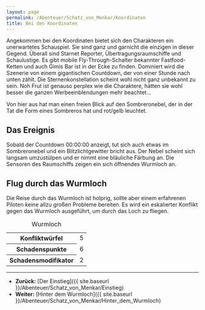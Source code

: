 ```yaml
---
layout: page
permalink: /Abenteuer/Schatz_von_Menkar/Koordinaten
title: Bei den Koordinaten
---
```




Angekommen bei den Koordinaten bietet sich den Charakteren ein unerwartetes Schauspiel. Sie sind ganz und garnicht die einzigen in dieser Gegend. Überall sind Starnet Reporter, Übertragungsraumschiffe und Schaulustige. Es gibt mobile Fly-Through-Schalter bekannter Fastfood-Ketten und auch Gimis Bar ist in der Ecke zu finden. Dominiert wird die Szenerie von einem gigantischen Countdown, der von einer Stunde nach unten zählt. Die Sternenkonstellation scheint wohl nicht ganz unbekannt zu sein. Noh Frut ist genauso perplex wie die Charaktere, hätten sie wohl besser die ganzen Werbeeinblendungen mehr beachtet…

Von hier aus hat man einen freien Blick auf den Sombreronebel, der in der Tat die Form eines Sombreros hat und rot/gelb leuchtet.

## Das Ereignis

Sobald der Countdown 00:00:00 anzeigt, tut sich auch etwas im Sombreronebel und ein Blitzlichtgewitter bricht aus. Der Nebel scheint sich langsam umzustülpen und er nimmt eine bläuliche Färbung an. Die Sensoren des Raumschiffs zeigen ein sich öffnendes Wurmloch an.

## Flug durch das Wurmloch

Die Reise durch das Wurmloch ist holprig, sollte aber einem erfahrenen Piloten keine allzu großen Probleme bereiten. Es wird ein eskalierter Konflikt gegen das Wurmloch ausgeführt, um durch das Loch zu fliegen.

<table>
<caption>Wurmloch</caption>
<tbody>
<tr><th>Konfliktwürfel</th><td>5</td></tr>
<tr><th>Schadenspunkte</th><td>6</td></tr>
<tr><th>Schadensmodifikator</th><td>2</td></tr>
</tbody>
</table>

***

- **Zurück:** [Der Einstieg]({{ site.baseurl }}/Abenteuer/Schatz_von_Menkar/Einstieg)
- **Weiter:** [Hinter dem Wurmloch]({{ site.baseurl }}/Abenteuer/Schatz_von_Menkar/Hinter_dem_Wurmloch)
